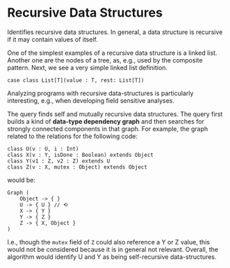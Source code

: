 # Recursive Data Structures

Identifies recursive data structures. In general, a data structure is recursive if it may contain values of itself.

One of the simplest examples of a recursive data structure is a linked list. Another one are the nodes of a tree, as, e.g., used by the composite pattern. Next, we see a very simple linked list definition.

    case class List[T](value : T, rest: List[T])

Analyzing programs with recursive data-structures is particularly interesting, e.g., when developing field sensitive analyses.

The query finds self and mutually recursive data structures. The query first builds a kind of **data-type dependency graph** and then searches for strongly connected components in that graph. For example, the graph related to the relations for the following code:

    class U(v : U, i : Int)
    class X(v : Y, isDone : Boolean) extends Object
    class Y(v1 : Z, v2 : Z) extends U
    class Z(v : X, mutex : Object) extends Object

would be:

    Graph (
        Object -> { }
        U -> { U } // ⟲
        X -> { Y }
        Y -> { Z }
        Z -> { X, Object }
    )

I.e., though the `mutex` field of `Z` could also reference a Y or Z value, this would not be considered because it is in general not relevant. Overall, the algorithm would identify U and Y as being self-recursive data-structures.

